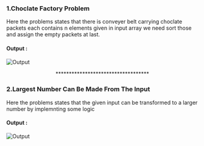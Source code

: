 <h3>1.Choclate Factory Problem</h3>
<p>Here the problems states that there is conveyer belt carrying choclate packets each contains n elements given in input array we need sort those and assign the empty packets at last.</p>
<h4>Output : </h4>
<img src="https://github.com/user-attachments/assets/62251fe5-c7c3-479b-962a-1f5e09e0dd3c" alt="Output"/>
<center><p>***********************************</p></center>
<h3>2.Largest Number Can Be Made From The Input</h3>
<p>Here the problems states that the given input can be transformed to a larger number by implemnting some logic</p>
<h4>Output : </h4>
<img src="https://github.com/user-attachments/assets/875ec66a-eee0-45f2-8eac-13b1e288cf37" alt="Output"/>
